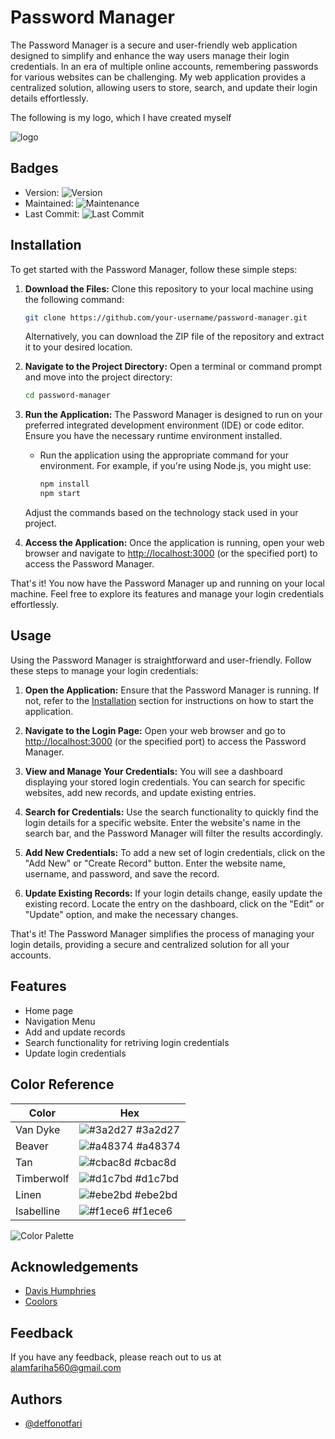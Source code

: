 # Password Manager

The Password Manager is a secure and user-friendly web application designed to simplify and enhance the way users manage their login credentials. In an era of multiple online accounts, remembering passwords for various websites can be challenging. My web application provides a centralized solution, allowing users to store, search, and update their login details effortlessly.

The following is my logo, which I have created myself

![logo](https://github.com/deffonotfari/password-manager/assets/105233354/f4c5c4e7-3bba-46b4-9c2a-579c52ca939b)


## Badges

- Version:  ![Version](https://img.shields.io/badge/version-1.0-blue.svg)
- Maintained: ![Maintenance](https://img.shields.io/maintenance/yes/2023.svg)
- Last Commit: ![Last Commit](https://img.shields.io/github/last-commit/user/repo.svg)

## Installation

To get started with the Password Manager, follow these simple steps:

1. **Download the Files:**
   Clone this repository to your local machine using the following command:

     ```bash
     git clone https://github.com/your-username/password-manager.git
     ```

   Alternatively, you can download the ZIP file of the repository and extract it to your desired location.

2. **Navigate to the Project Directory:**
   Open a terminal or command prompt and move into the project directory:

     ```bash
     cd password-manager
     ```

3. **Run the Application:**
   The Password Manager is designed to run on your preferred integrated development environment (IDE) or code editor. Ensure you have the necessary runtime environment installed.

   - Run the application using the appropriate command for your environment. For example, if you're using Node.js, you might use:

     ```bash
     npm install
     npm start
     ```

   Adjust the commands based on the technology stack used in your project.

4. **Access the Application:**
   Once the application is running, open your web browser and navigate to [http://localhost:3000](http://localhost:3000) (or the specified port) to access the Password Manager.

That's it! You now have the Password Manager up and running on your local machine. Feel free to explore its features and manage your login credentials effortlessly.
## Usage

Using the Password Manager is straightforward and user-friendly. Follow these steps to manage your login credentials:

1. **Open the Application:** Ensure that the Password Manager is running. If not, refer to the [Installation](#installation) section for instructions on how to start the application.

2. **Navigate to the Login Page:**
   Open your web browser and go to [http://localhost:3000](http://localhost:3000) (or the specified port) to access the Password Manager.

3. **View and Manage Your Credentials:**
You will see a dashboard displaying your stored login credentials. You can search for specific websites, add new records, and update existing entries.

4. **Search for Credentials:**
Use the search functionality to quickly find the login details for a specific website. Enter the website's name in the search bar, and the Password Manager will filter the results accordingly.

5. **Add New Credentials:**
To add a new set of login credentials, click on the "Add New" or "Create Record" button. Enter the website name, username, and password, and save the record.

6. **Update Existing Records:**
If your login details change, easily update the existing record. Locate the entry on the dashboard, click on the "Edit" or "Update" option, and make the necessary changes.

That's it! The Password Manager simplifies the process of managing your login details, providing a secure and centralized solution for all your accounts.

## Features

- Home page
- Navigation Menu
- Add and update records
- Search functionality for retriving login credentials
- Update login credentials

## Color Reference

| Color             | Hex                                                                |
| ----------------- | ------------------------------------------------------------------ |
| Van Dyke | ![#3a2d27](https://via.placeholder.com/10/3a2d27?text=+) #3a2d27 |
| Beaver | ![#a48374](https://via.placeholder.com/10/a48374?text=+) #a48374 |
| Tan | ![#cbac8d](https://via.placeholder.com/10/cbac8d?text=+) #cbac8d |
| Timberwolf | ![#d1c7bd](https://via.placeholder.com/10/d1c7bd?text=+) #d1c7bd |
| Linen | ![#ebe2bd](https://via.placeholder.com/10/ebe2bd?text=+) #ebe2bd |
| Isabelline | ![#f1ece6](https://via.placeholder.com/10/f1ece6?text=+) #f1ece6 |

![Color Palette](https://github.com/deffonotfari/password-manager/assets/105233354/2cd4dd61-c5e7-4532-bffc-baeb11821697)


## Acknowledgements

 - [Davis Humphries](https://www.davishumphries.com/)
 - [Coolors](https://coolors.co/3a2d27-a48374-cbac8d-d1c7bd-ebe2db-f1ece6)
 


## Feedback

If you have any feedback, please reach out to us at alamfariha560@gmail.com


## Authors

- [@deffonotfari](https://github.com/deffonotfari)
